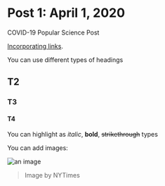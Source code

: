 # Post 1: April 1, 2020
COVID-19 Popular Science Post

[Incorporating links](https://docs.google.com/document/d/1lFkGa6L31YsAc69nHlSnMESOCcVrVHCCa4kMJHQq__k/edit?usp=sharing).

You can use different types of headings

## T2
### T3
#### T4

You can highlight as *italic*, **bold**, ~~strikethrough~~ types

You can add images:

![an image](https://static01.nyt.com/images/2020/04/01/world/01virus-briefing-topsub/merlin_171168390_ea4e489d-1708-4df6-8f22-9cd32a80cee4-jumbo.jpg?quality=90&auto=webp)
> Image by NYTimes
